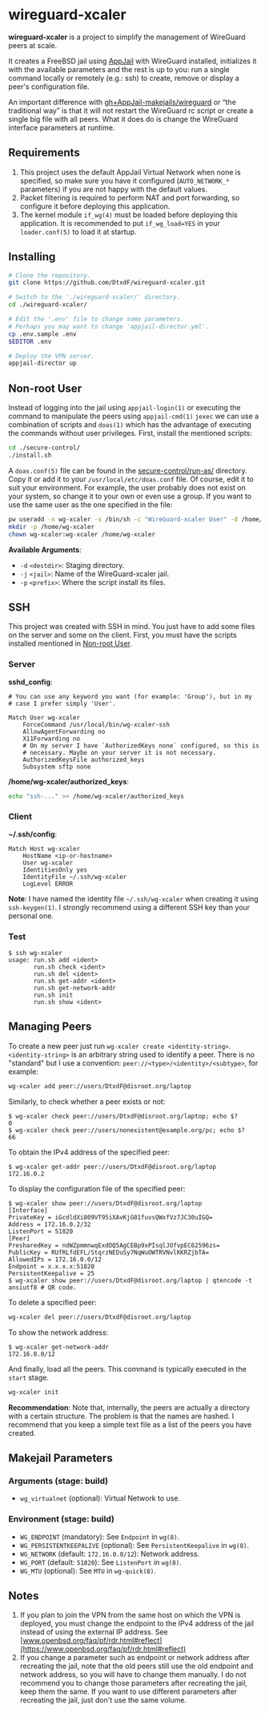 # wireguard-xcaler

**wireguard-xcaler** is a project to simplify the management of WireGuard peers at scale.

It creates a FreeBSD jail using [AppJail](https://github.com/DtxdF/AppJail) with WireGuard installed, initializes it with the available parameters and the rest is up to you: run a single command locally or remotely (e.g.: ssh) to create, remove or display a peer's configuration file.

An important difference with [gh+AppJail-makejails/wireguard](https://github.com/AppJail-makejails/wireguard) or “the traditional way” is that it will not restart the WireGuard rc script or create a single big file with all peers. What it does do is change the WireGuard interface parameters at runtime.

## Requirements

1. This project uses the default AppJail Virtual Network when none  is specified, so make sure you have it configured (`AUTO_NETWORK_*` parameters) if you are not happy with the default values.
2. Packet filtering is required to perform NAT and port forwarding, so configure it before deploying this application.
3. The kernel module `if_wg(4)` must be loaded before deploying this application. It is recommended to put `if_wg_load=YES` in your `loader.conf(5)` to load it at startup.

## Installing

```sh
# Clone the repository.
git clone https://github.com/DtxdF/wireguard-xcaler.git

# Switch to the './wireguard-xcaler/' directory.
cd ./wireguard-xcaler/

# Edit the '.env' file to change some parameters.
# Perhaps you may want to change 'appjail-director.yml'.
cp .env.sample .env
$EDITOR .env

# Deploy the VPN server.
appjail-director up
```

## Non-root User

Instead of logging into the jail using `appjail-login(1)` or executing the command to manipulate the peers using `appjail-cmd(1)` `jexec` we can use a combination of scripts and `doas(1)` which has the advantage of executing the commands without user privileges. First, install the mentioned scripts:

```sh
cd ./secure-control/
./install.sh
```

A `doas.conf(5)` file can be found in the [secure-control/run-as/](secure-control/run-as/) directory. Copy it or add it to your `/usr/local/etc/doas.conf` file. Of course, edit it to suit your environment. For example, the user probably does not exist on your system, so change it to your own or even use a group. If you want to use the same user as the one specified in the file:

```sh
pw useradd -n wg-xcaler -s /bin/sh -c "WireGuard-xcaler User" -d /home/wg-xcaler
mkdir -p /home/wg-xcaler
chown wg-xcaler:wg-xcaler /home/wg-xcaler
```

**Available Arguments**:

* `-d` `<destdir>`: Staging directory.
* `-j` `<jail>`: Name of the WireGuard-xcaler jail. 
* `-p` `<prefix>`: Where the script install its files.

## SSH

This project was created with SSH in mind. You just have to add some files on the server and some on the client. First, you must have the scripts installed mentioned in [Non-root User](#non-root-user).

### Server

**sshd_config**:

```
# You can use any keyword you want (for example: 'Group'), but in my
# case I prefer simply 'User'.

Match User wg-xcaler
    ForceCommand /usr/local/bin/wg-xcaler-ssh
    AllowAgentForwarding no
    X11Forwarding no
    # On my server I have `AuthorizedKeys none` configured, so this is
    # necessary. Maybe on your server it is not necessary.
    AuthorizedKeysFile authorized_keys
    Subsystem sftp none
```

**/home/wg-xcaler/authorized_keys**:

```sh
echo "ssh-..." >> /home/wg-xcaler/authorized_keys
```

### Client

**~/.ssh/config**:

```
Match Host wg-xcaler
    HostName <ip-or-hostname>
    User wg-xcaler
    IdentitiesOnly yes
    IdentityFile ~/.ssh/wg-xcaler
    LogLevel ERROR
```

**Note**: I have named the identity file `~/.ssh/wg-xcaler` when creating it using `ssh-keygen(1)`. I strongly recommend using a different SSH key than your personal one.

### Test

```console
$ ssh wg-xcaler
usage: run.sh add <ident>
       run.sh check <ident>
       run.sh del <ident>
       run.sh get-addr <ident>
       run.sh get-network-addr
       run.sh init
       run.sh show <ident>
```

## Managing Peers

To create a new peer just run `wg-xcaler create <identity-string>`. `<identity-string>` is an arbitrary string used to identify a peer. There is no "standard" but I use a convention: `peer://<type>/<identity>/<subtype>`, for example:

```sh
wg-xcaler add peer://users/DtxdF@disroot.org/laptop
```

Similarly, to check whether a peer exists or not:

```console
$ wg-xcaler check peer://users/DtxdF@disroot.org/laptop; echo $?
0
$ wg-xcaler check peer://users/nonexistent@example.org/pc; echo $?
66
```

To obtain the IPv4 address of the specified peer:

```console
$ wg-xcaler get-addr peer://users/DtxdF@disroot.org/laptop
172.16.0.2
```

To display the configuration file of the specified peer:

```console
$ wg-xcaler show peer://users/DtxdF@disroot.org/laptop
[Interface]
PrivateKey = iGcdldXi809VT95iXAvKjG01fuvsQWxfVz7JC30uIGQ=
Address = 172.16.0.2/32
ListenPort = 51820
[Peer]
PresharedKey = ndWZpmmnwqExdDQ5AgCEBp9xPIsqlJOfvpEC62596zs=
PublicKey = RUfRLfdEFL/StqrzNEDuSy7NqWuOWTRVNvlKKRZjbTA=
AllowedIPs = 172.16.0.0/12
Endpoint = x.x.x.x:51820
PersistentKeepalive = 25
$ wg-xcaler show peer://users/DtxdF@disroot.org/laptop | qtencode -t ansiutf8 # QR code.
```

To delete a specified peer:

```sh
wg-xcaler del peer://users/DtxdF@disroot.org/laptop
```

To show the network address:

```console
$ wg-xcaler get-network-addr
172.16.0.0/12
```

And finally, load all the peers. This command is typically executed in the `start` stage.

```sh
wg-xcaler init
```

**Recommendation**: Note that, internally, the peers are actually a directory with a certain structure. The problem is that the names are hashed. I recommend that you keep a simple text file as a list of the peers you have created.

## Makejail Parameters

### Arguments (stage: build)

* `wg_virtualnet` (optional): Virtual Network to use.

### Environment (stage: build)

* `WG_ENDPOINT` (mandatory):  See `Endpoint` in `wg(8)`.
* `WG_PERSISTENTKEEPALIVE` (optional): See `PersistentKeepalive` in `wg(8)`.
* `WG_NETWORK` (default: `172.16.0.0/12`): Network address.
* `WG_PORT` (default: `51820`): See `ListenPort` in `wg(8)`.
* `WG_MTU` (optional): See `MTU` in `wg-quick(8)`.

## Notes

1. If you plan to join the VPN from the same host on which the VPN is deployed, you must change the endpoint to the IPv4 address of the jail instead of using the external IP address. See [www.openbsd.org/faq/pf/rdr.html#reflect](https://www.openbsd.org/faq/pf/rdr.html#reflect)
2. If you change a parameter such as endpoint or network address after recreating the jail, note that the old peers still use the old endpoint and network address, so you will have to change them manually. I do not recommend you to change those parameters after recreating the jail, keep them the same. If you want to use different parameters after recreating the jail, just don't use the same volume.
